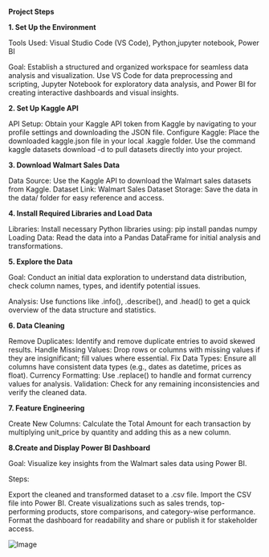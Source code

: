 **Project Steps**

**1. Set Up the Environment**

Tools Used: Visual Studio Code (VS Code), Python,jupyter notebook, Power BI

Goal: Establish a structured and organized workspace for seamless data analysis and visualization. Use VS Code for data preprocessing and scripting, Jupyter Notebook for exploratory data analysis, and Power BI for creating interactive dashboards and visual insights.

**2. Set Up Kaggle API**

API Setup: Obtain your Kaggle API token from Kaggle by navigating to your profile settings and downloading the JSON file.
Configure Kaggle:
Place the downloaded kaggle.json file in your local .kaggle folder.
Use the command kaggle datasets download -d <dataset-path> to pull datasets directly into your project.

**3. Download Walmart Sales Data**

Data Source: Use the Kaggle API to download the Walmart sales datasets from Kaggle.
Dataset Link: Walmart Sales Dataset
Storage: Save the data in the data/ folder for easy reference and access.

**4. Install Required Libraries and Load Data**

Libraries: Install necessary Python libraries using:
pip install pandas numpy 
Loading Data: Read the data into a Pandas DataFrame for initial analysis and transformations.

**5. Explore the Data**

Goal: Conduct an initial data exploration to understand data distribution, check column names, types, and identify potential issues.

Analysis: Use functions like .info(), .describe(), and .head() to get a quick overview of the data structure and statistics.

**6. Data Cleaning**

Remove Duplicates: Identify and remove duplicate entries to avoid skewed results.
Handle Missing Values: Drop rows or columns with missing values if they are insignificant; fill values where essential.
Fix Data Types: Ensure all columns have consistent data types (e.g., dates as datetime, prices as float).
Currency Formatting: Use .replace() to handle and format currency values for analysis.
Validation: Check for any remaining inconsistencies and verify the cleaned data.

**7. Feature Engineering**

Create New Columns: Calculate the Total Amount for each transaction by multiplying unit_price by quantity and adding this as a new column.

**8.Create and Display Power BI Dashboard**

Goal: Visualize key insights from the Walmart sales data using Power BI.

Steps:

Export the cleaned and transformed dataset to a .csv file.
Import the CSV file into Power BI.
Create visualizations such as sales trends, top-performing products, store comparisons, and category-wise performance.
Format the dashboard for readability and share or publish it for stakeholder access.


![Image](https://github.com/user-attachments/assets/db345c3d-ac94-4d31-ba47-b7e186a7cafe)



